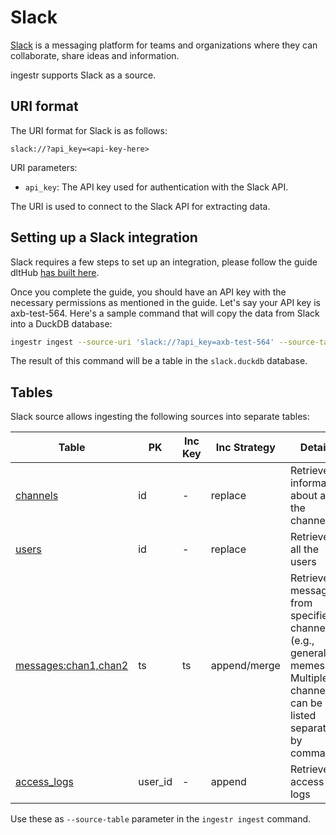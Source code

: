 # Slack

[Slack](https://www.Slack.com/) is a messaging platform for teams and organizations where they can collaborate, share ideas and information.

ingestr supports Slack as a source.

## URI format

The URI format for Slack is as follows:

```plaintext
slack://?api_key=<api-key-here>
```

URI parameters:

- `api_key`: The API key used for authentication with the Slack API.

The URI is used to connect to the Slack API for extracting data.

## Setting up a Slack integration

Slack requires a few steps to set up an integration, please follow the guide dltHub [has built here](https://dlthub.com/docs/dlt-ecosystem/verified-sources/Slack#setup-guide).

Once you complete the guide, you should have an API key with the necessary permissions as mentioned in the guide. Let's say your API key is axb-test-564. Here's a sample command that will copy the data from Slack into a DuckDB database:

```sh
ingestr ingest --source-uri 'slack://?api_key=axb-test-564' --source-table 'channels' --dest-uri duckdb:///slack.duckdb --dest-table 'dest.channels'
```

The result of this command will be a table in the `slack.duckdb` database.

## Tables

Slack source allows ingesting the following sources into separate tables:


| Table | PK | Inc Key | Inc Strategy | Details |
|-------|----|---------|--------------|---------|
| [channels](https://api.slack.com/methods/conversations.list) | id | - | replace | Retrieves information about all the channels |
| [users](https://api.slack.com/methods/users.list) | id | - | replace | Retrieves all the users|
| [messages:chan1,chan2](https://api.slack.com/methods/conversations.history) | ts | ts | append/merge | Retrieves messages from specified channels (e.g., general, memes). Multiple channels can be listed separated by commas |
| [access_logs](https://api.slack.com/methods/team.accessLogs) | user_id | - | append | Retrieves access logs|


Use these as `--source-table` parameter in the `ingestr ingest` command.
